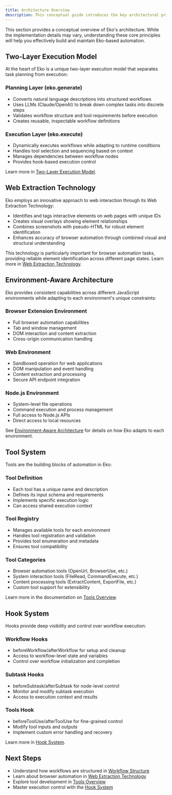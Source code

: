 ```yaml
---
title: Architecture Overview
description: This conceptual guide introduces the key architectural principles and design patterns that power Eko's natural language automation capabilities.
---
```


This section provides a conceptual overview of Eko's architecture. While the implementation details may vary, understanding these core principles will help you effectively build and maintain Eko-based automation.

## Two-Layer Execution Model

At the heart of Eko is a unique two-layer execution model that separates task planning from execution:

### Planning Layer (eko.generate)

- Converts natural language descriptions into structured workflows
- Uses LLMs (Claude/OpenAI) to break down complex tasks into discrete steps
- Validates workflow structure and tool requirements before execution
- Creates reusable, inspectable workflow definitions

### Execution Layer (eko.execute)

- Dynamically executes workflows while adapting to runtime conditions
- Handles tool selection and sequencing based on context
- Manages dependencies between workflow nodes
- Provides hook-based execution control

Learn more in [Two-Layer Execution Model](execution-model.md).

## Web Extraction Technology

Eko employs an innovative approach to web interaction through its Web Extraction Technology:

- Identifies and tags interactive elements on web pages with unique IDs
- Creates visual overlays showing element relationships
- Combines screenshots with pseudo-HTML for robust element identification
- Enhances accuracy of browser automation through combined visual and structural understanding

This technology is particularly important for browser automation tasks, providing reliable element identification across different page states. Learn more in [Web Extraction Technology](web-extraction.md).

## Environment-Aware Architecture

Eko provides consistent capabilities across different JavaScript environments while adapting to each environment's unique constraints:

### Browser Extension Environment

- Full browser automation capabilities
- Tab and window management
- DOM interaction and content extraction
- Cross-origin communication handling

### Web Environment

- Sandboxed operation for web applications
- DOM manipulation and event handling
- Content extraction and processing
- Secure API endpoint integration

### Node.js Environment

- System-level file operations
- Command execution and process management
- Full access to Node.js APIs
- Direct access to local resources

See [Environment-Aware Architecture](env-architecture.md) for details on how Eko adapts to each environment.

## Tool System

Tools are the building blocks of automation in Eko:

### Tool Definition

- Each tool has a unique name and description
- Defines its input schema and requirements
- Implements specific execution logic
- Can access shared execution context

### Tool Registry

- Manages available tools for each environment
- Handles tool registration and validation
- Provides tool enumeration and metadata
- Ensures tool compatibility

### Tool Categories

- Browser automation tools (OpenUrl, BrowserUse, etc.)
- System interaction tools (FileRead, CommandExecute, etc.)
- Content processing tools (ExtractContent, ExportFile, etc.)
- Custom tool support for extensibility

Learn more in the documentation on [Tools Overview](/docs/tools/overview).

## Hook System

Hooks provide deep visibility and control over workflow execution:

### Workflow Hooks

- beforeWorkflow/afterWorkflow for setup and cleanup
- Access to workflow-level state and variables
- Control over workflow initialization and completion

### Subtask Hooks

- beforeSubtask/afterSubtask for node-level control
- Monitor and modify subtask execution
- Access to execution context and results

### Tools Hook

- beforeToolUse/afterToolUse for fine-grained control
- Modify tool inputs and outputs
- Implement custom error handling and recovery

Learn more in [Hook System](hook-system.md).

## Next Steps

- Understand how workflows are structured in [Workflow Structure](workflow.md)
- Learn about browser automation in [Web Extraction Technology](web-extraction.md)
- Explore tool development in [Tools Overview](/docs/tools/overview)
- Master execution control with the [Hook System](hook-system.md)
